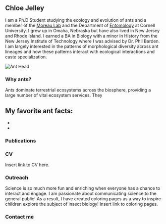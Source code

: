 ## Chloe Jelley

I am a Ph.D Student studying the ecology and evolution of ants and a member of the [Moreau Lab](https://www.moreaulab.entomology.cornell.edu/) and the Department of [Entomology](https://entomology.cals.cornell.edu/) at Cornell University. I grew up in Omaha, Nebraska but have also lived in New Jersey and Rhode Island. I earned a BA in Biology with a minor in History from the New Jersey Institute of Technology where I was advised by Dr. Phil Barden. I am largely interested in the patterns of morphological diversity across ant lineages and how these patterns interact with ecological interactions and caste specialization. 

![Ant Head](anthead.png)

### Why ants? 

Ants dominate terrestrial ecosystems across the biosphere, providing a large number of vital ecosystem services. They 

My favorite ant facts:
- 
-
-

### Publications


### CV

Insert link to CV here. 

### Outreach 

Science is so much more fun and enriching when everyone has a chance to interact and engage. I am passionate about communicating science to the general public! As a result, I have created coloring pages as a way to inspire children explore the subject of insect biology! 
Insert link to coloring pages. 

### Contact me 

